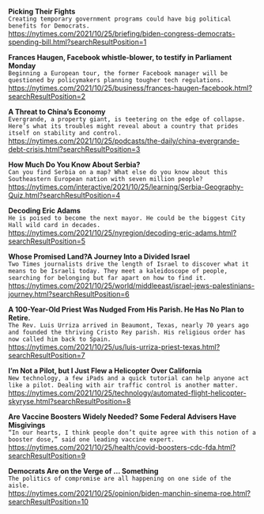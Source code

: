 **Picking Their Fights**\
`Creating temporary government programs could have big political benefits for Democrats.`\
https://nytimes.com/2021/10/25/briefing/biden-congress-democrats-spending-bill.html?searchResultPosition=1

**Frances Haugen, Facebook whistle-blower, to testify in Parliament Monday**\
`Beginning a European tour, the former Facebook manager will be questioned by policymakers planning tougher tech regulations.`\
https://nytimes.com/2021/10/25/business/frances-haugen-facebook.html?searchResultPosition=2

**A Threat to China’s Economy**\
`Evergrande, a property giant, is teetering on the edge of collapse. Here’s what its troubles might reveal about a country that prides itself on stability and control.`\
https://nytimes.com/2021/10/25/podcasts/the-daily/china-evergrande-debt-crisis.html?searchResultPosition=3

**How Much Do You Know About Serbia?**\
`Can you find Serbia on a map? What else do you know about this Southeastern European nation with seven million people?`\
https://nytimes.com/interactive/2021/10/25/learning/Serbia-Geography-Quiz.html?searchResultPosition=4

**Decoding Eric Adams**\
`He is poised to become the next mayor. He could be the biggest City Hall wild card in decades.`\
https://nytimes.com/2021/10/25/nyregion/decoding-eric-adams.html?searchResultPosition=5

**Whose Promised Land?A Journey Into a Divided Israel**\
`Two Times journalists drive the length of Israel to discover what it means to be Israeli today. They meet a kaleidoscope of people, searching for belonging but far apart on how to find it.`\
https://nytimes.com/2021/10/25/world/middleeast/israel-jews-palestinians-journey.html?searchResultPosition=6

**A 100-Year-Old Priest Was Nudged From His Parish. He Has No Plan to Retire.**\
`The Rev. Luis Urriza arrived in Beaumont, Texas, nearly 70 years ago and founded the thriving Cristo Rey parish. His religious order has now called him back to Spain.`\
https://nytimes.com/2021/10/25/us/luis-urriza-priest-texas.html?searchResultPosition=7

**I’m Not a Pilot, but I Just Flew a Helicopter Over California**\
`New technology, a few iPads and a quick tutorial can help anyone act like a pilot. Dealing with air traffic control is another matter.`\
https://nytimes.com/2021/10/25/technology/automated-flight-helicopter-skyryse.html?searchResultPosition=8

**Are Vaccine Boosters Widely Needed? Some Federal Advisers Have Misgivings**\
`“In our hearts, I think people don’t quite agree with this notion of a booster dose,” said one leading vaccine expert.`\
https://nytimes.com/2021/10/25/health/covid-boosters-cdc-fda.html?searchResultPosition=9

**Democrats Are on the Verge of … Something**\
`The politics of compromise are all happening on one side of the aisle. `\
https://nytimes.com/2021/10/25/opinion/biden-manchin-sinema-roe.html?searchResultPosition=10

